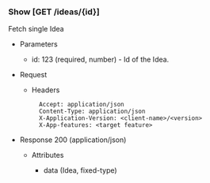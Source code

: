 ### Show [GET /ideas/{id}]

Fetch single Idea

+ Parameters
    + id: 123 (required, number) - Id of the Idea.

+ Request
    + Headers

            Accept: application/json
            Content-Type: application/json
            X-Application-Version: <client-name>/<version>
            X-App-features: <target feature>

+ Response 200 (application/json)

    + Attributes
    
        + data (Idea, fixed-type)

<!-- include(../error_responses.md) -->
